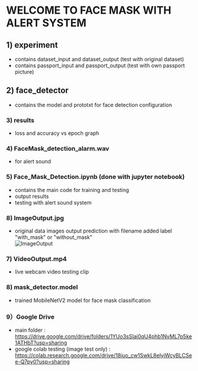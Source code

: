 # WELCOME TO FACE MASK WITH ALERT SYSTEM

## 1) experiment
- contains dataset_input and dataset_output (test with original dataset)
- contains passport_input and passport_output (test with own passport picture)

## 2) face_detector
- contains the model and prototxt for face detection configuration

### 3) results
- loss and accuracy vs epoch graph

### 4) FaceMask_detection_alarm.wav
- for alert sound

### 5) Face_Mask_Detection.ipynb (done with jupyter notebook)
- contains the main code for training and testing 
- output results
- testing with alert sound system

### 8) ImageOutput.jpg
- original data images output prediction with filename added label "with_mask" or "without_mask"<br/>
![ImageOutput](https://github.com/TANKIANAUN/FaceMask_Detection_AlertSystem/blob/main/ImageOutput.jpg)

### 7) VideoOutput.mp4
- live webcam video testing clip

### 8) mask_detector.model
- trained MobileNetV2 model for face mask classification

### 9）Google Drive
- main folder : https://drive.google.com/drive/folders/1YUo3sSIai0qU4phb1NvML7p5ke1ATHbT?usp=sharing
- google colab testing (image test only) : https://colab.research.google.com/drive/18iuo_cw1SwkL8elyiWcyBLCSee-Q7py0?usp=sharing



